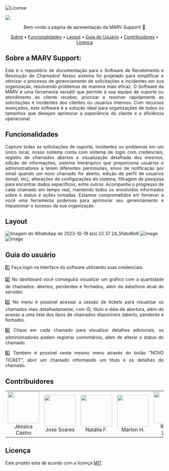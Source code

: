 <img alt="License" src="https://img.shields.io/badge/license-MIT-brightgreen">  

<img src="https://github.com/MARVSupport/.github/assets/114708609/44b51071-aa31-44e0-8a97-7cc7111acbdd"> </p>


 <p align="center"> 
 Bem-vindo a página de apresentação da MARV Support! 👋 <p/>

 <p align="center">
 <a href="#sobre-a-marv-support">Sobre</a> •
 <a href="#funcionalidades">Funcionalidades</a> •
 <a href="#layout">Layout</a> •
 <a href="#guia-do-usuário">Guia do Usuário</a> •
 <a href="#contribuidores">Contribuidores</a> • 
 <a href="#licença">Licença</a>
</p>

## Sobre a MARV Support: 
<p align="justify">
Este é o repositório de documentação para o Software de Recebimento e Resolução de Chamados! Nosso sistema foi projetado para simplificar e otimizar o processo de gerenciamento de solicitações e incidentes em sua organização, resolvendo problemas de maneira mais eficaz.  O Software da MARV  é uma ferramenta versátil que permite à sua equipe de suporte ou atendimento ao cliente receber, priorizar e resolver rapidamente as solicitações e incidentes dos clientes ou usuários internos. Com recursos avançados, este software é a solução ideal para organizações de todos os tamanhos que desejam aprimorar a experiência do cliente e a eficiência operacional. </p>


## Funcionalidades
<p align="justify">Capture todas as solicitações de suporte, incidentes ou problemas em um único local, nosso sistema conta com sistema de login com credenciais, registro de chamados abertos e visualização detalhada dos mesmos, edição de informações, sistema hierárquico que proporciona usuários e administradores a terem diferentes permissões, envio de notificação por email quando um novo chamado for aberto, edição de perfil de usuarios (email, etc), alterações de configurações do sistema, filtragem de pesquisa para encontrar dados específicos, entre outros.
Acompanhe o progresso de cada chamado em tempo real, mantendo todos os envolvidos informados sobre o status e ações tomadas.
Estamos comprometidos em fornecer a você uma ferramenta poderosa para aprimorar seu gerenciamento e impulsionar o sucesso da sua organização. </p>



## Layout

![Imagem do WhatsApp de 2023-10-19 à(s) 22 37 24_5fabd6e6](https://github.com/MARVSupport/.github/assets/120400375/ac766bae-0143-4beb-86a6-e5f35a6e90b8)
![image](https://github.com/MARVSupport/.github/assets/120400375/14d271e4-bebd-4733-97de-91aa710a827e)
![image](https://github.com/MARVSupport/.github/assets/120400375/c1752386-08cb-470e-8b28-6c678477aaf7)




 
## Guia do usuário
<p align="justify">1️⃣ Faça login na interface do software utilizando suas credenciais.</p>
<p align="justify">2️⃣ No dashboard você conseguirá visualizar um gráfico com a quantidade de chamados: abertos, pendentes e fechados, além da data/hora atual do servidor.</p>
<p align="justify">3️⃣ No menu é possível acessar a sessão de tickets para visualizar os chamados mais detalhadamente, com ID, título e data de abertura, além do acesso a uma lista dos tipos de chamados disponíveis (aberto, pendente e fechado).<p/>
<p align="justify">4️⃣ Clique em cada chamado para visualizar detalhes adicionais, os administradores podem registrar comentários, além de alterar o status do chamado.</p>
<p align="justify">5️⃣ Também é possível neste mesmo menu através do botão "NOVO TICKET", abrir um chamado informando um título e os detalhes do chamado.</p>



## Contribuidores

<table>
 <tr> 
    <td align="center"> <img  src="https://github.com/MARVSupport/.github/assets/114708609/7b5a51e0-e429-4e14-b6a9-4cf0e66ebc8c" width=100px> <br/> Jéssica Castro </td>
    <td align="center"> <img  src="https://github.com/MARVSupport/.github/assets/114708609/8b1cdf33-7a0d-450d-82a6-20f26e9a294a" width=100px> <br/> Jose Soares </td>
    <td align="center"> <img  src="https://github.com/MARVSupport/.github/assets/114708609/1c98a25d-d9a6-4b61-8f2e-067fa04ee8c8" width=100px> <br/> Natália F. </td>
    <td align="center"> <img  src="https://github.com/MARVSupport/.github/assets/114708609/db4b9ccf-c42e-4277-ac8b-c234cfa0fe92" width=100px> <br/> Marlon H. </td>
    <td align="center"> <img  src="https://github.com/MARVSupport/.github/assets/114708609/7469f81d-0069-4d0a-b034-a6acc22995ba" width=100px> <br/> Rebeca Louise </td>
    <td align="center"> <img  src="https://github.com/MARVSupport/.github/assets/114708609/5656a4ba-4cab-48d1-8f32-71433106f2d2" width=100px> <br/> Taise Ferreira </td>
    <td align="center"> <img  src="https://github.com/MARVSupport/.github/assets/114708609/7b7214ae-7537-448b-9adc-63f94e8dd328" width=100px> <br/> Victor Silva </td>
    </tr>
</table> 


## Licença
Este projeto esta de acordo com a licença [MIT](./LICENSE).

